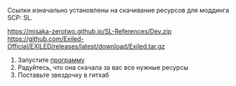 Ссылки изначально установлены на скачивание ресурсов для моддинга SCP: SL.

https://misaka-zerotwo.github.io/SL-References/Dev.zip
https://github.com/Exiled-Official/EXILED/releases/latest/download/Exiled.tar.gz

1. Запустите [программу](https://github.com/cliv-shape/DownloadRelease/releases/latest)
2. Радуйтесь, что она скачала за вас все нужные ресурсы
3. Поставьте звездочку в гитхаб
